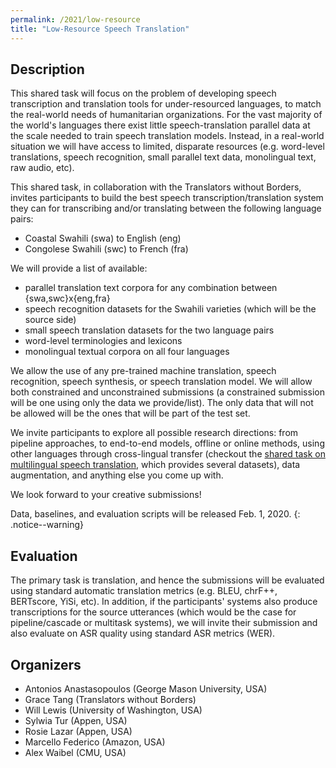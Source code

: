 ```yaml
---
permalink: /2021/low-resource
title: "Low-Resource Speech Translation"
---
```


## Description
<!-- the task, the languages, and the type of data -->

This shared task will focus on the problem of developing speech transcription and translation tools for under-resourced languages, to match the real-world needs of humanitarian organizations.
For the vast majority of the world's languages there exist little speech-translation parallel data at the scale needed to train speech translation models. Instead, in a real-world situation we will have access to limited, disparate resources (e.g. word-level translations, speech recognition, small parallel text data, monolingual text, raw audio, etc).

This shared task, in collaboration with the Translators without Borders, invites participants to build the best speech transcription/translation system they can for transcribing and/or translating between the following language pairs:

- Coastal Swahili (swa) to English (eng)
- Congolese Swahili (swc) to French (fra)

We will provide a list of available:
- parallel translation text corpora for any combination between {swa,swc}x{eng,fra}
- speech recognition datasets for the Swahili varieties (which will be the source side)
- small speech translation datasets for the two language pairs
- word-level terminologies and lexicons
- monolingual textual corpora on all four languages

We allow the use of any pre-trained machine translation, speech recognition, speech synthesis, or speech translation model. We will allow both constrained and unconstrained submissions (a constrained submission will be one using only the data we provide/list). The only data that will not be allowed will be the ones that will be part of the test set.

We invite participants to explore all possible research directions: from pipeline approaches, to end-to-end models, offline or online methods, using other languages through cross-lingual transfer (checkout the [shared task on multilingual speech translation](/2021/multilingual), which provides several datasets), data augmentation, and anything else you come up with.

We look forward to your creative submissions!  

Data, baselines, and evaluation scripts will be released Feb. 1, 2020.
{: .notice--warning}

## Evaluation

The primary task is translation, and hence the submissions will be evaluated using standard automatic translation metrics (e.g. BLEU, chrF++, BERTscore, YiSi, etc). 
In addition, if the participants' systems also produce transcriptions for the source utterances (which would be the case for pipeline/cascade or multitask systems), we will invite their submission and also evaluate on ASR quality using standard ASR metrics (WER).


## Organizers

- Antonios Anastasopoulos (George Mason University, USA)
- Grace Tang (Translators without Borders)
- Will Lewis (University of Washington, USA)
- Sylwia Tur (Appen, USA)
- Rosie Lazar (Appen, USA)
- Marcello Federico (Amazon, USA)
- Alex Waibel (CMU, USA)

<!-- list of names and affiliations -->


<!-- Markdown notes: comments can be formed as above; bulleted lines start with a - ; if you want to have a line break either put a blank line in between the text or leave two spaces at the end of the line -->
